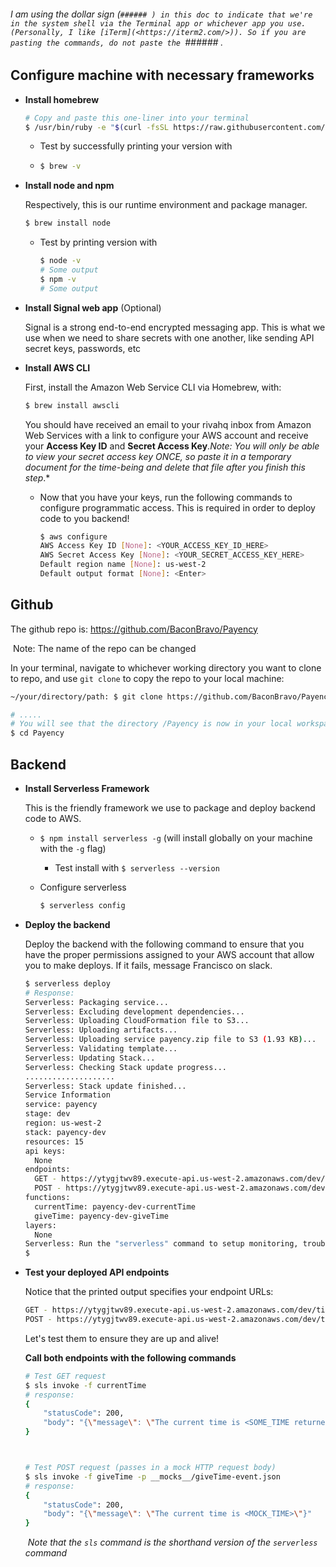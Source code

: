 

###### I am using the dollar sign (`###### ) in this doc to indicate that we're in the system shell via the Terminal app or whichever app you use. (Personally, I like [iTerm](<https://iterm2.com/>)). So if you are pasting the commands, do not paste the `######  .



## Configure machine with necessary frameworks

- **Install homebrew**

  ```bash
  # Copy and paste this one-liner into your terminal
  $ /usr/bin/ruby -e "$(curl -fsSL https://raw.githubusercontent.com/Homebrew/install/master/install)"
  ```

  - Test by successfully printing your version with

  - ```bash
    $ brew -v
    ```

    

- **Install node and npm**

  Respectively, this is our runtime environment and package manager.

  ```bash
  $ brew install node
  ```

  - Test by printing version with

    ```bash
    $ node -v
    # Some output
    $ npm -v
    # Some output
    ```



- **Install Signal web app** (Optional)

  Signal is a strong end-to-end encrypted messaging app. This is what we use when we need to share secrets with one another, like sending API secret keys, passwords, etc

  

- **Install AWS CLI**

  First, install the Amazon Web Service CLI via Homebrew, with:

  ```bash
  $ brew install awscli
  ```

  

  You should have received an email to your rivahq inbox from Amazon Web Services with a link to configure your AWS account and receive your **Access Key ID** and **Secret Access Key**. ​*Note: You will only be able to view your secret access key ONCE, so paste it in a temporary document for the time-being and delete that file after you finish this step*.*

  

  - Now that you have your keys, run the following commands to configure programmatic access. This is required in order to deploy code to you backend!

    ```bash
    $ aws configure
    AWS Access Key ID [None]: <YOUR_ACCESS_KEY_ID_HERE>
    AWS Secret Access Key [None]: <YOUR_SECRET_ACCESS_KEY_HERE>
    Default region name [None]: us-west-2
    Default output format [None]: <Enter>
    ```

    



## Github

The github repo is: <https://github.com/BaconBravo/Payency>

​	Note: The name of the repo can be changed

In your terminal, navigate to whichever working directory you want to clone to repo, and use `git clone` to copy the repo to your local machine:

```bash
~/your/directory/path: $ git clone https://github.com/BaconBravo/Payency.git

# .....
# You will see that the directory /Payency is now in your local workspace
$ cd Payency
```





## Backend

- **Install Serverless Framework**

  This is the friendly framework we use to package and deploy backend code to AWS.

  - `$ npm install serverless -g` (will install globally on your machine with the `-g` flag)

    - Test install with `$ serverless --version`

  - Configure serverless

    

    ```bash
    $ serverless config
    ```



- **Deploy the backend**

  Deploy the backend with the following command to ensure that you have the proper permissions assigned to your AWS account that allow you to make deploys. If it fails, message Francisco on slack.

  ```bash
  $ serverless deploy
  # Response:
  Serverless: Packaging service...
  Serverless: Excluding development dependencies...
  Serverless: Uploading CloudFormation file to S3...
  Serverless: Uploading artifacts...
  Serverless: Uploading service payency.zip file to S3 (1.93 KB)...
  Serverless: Validating template...
  Serverless: Updating Stack...
  Serverless: Checking Stack update progress...
  ....................
  Serverless: Stack update finished...
  Service Information
  service: payency
  stage: dev
  region: us-west-2
  stack: payency-dev
  resources: 15
  api keys:
    None
  endpoints:
    GET - https://ytygjtwv89.execute-api.us-west-2.amazonaws.com/dev/time
    POST - https://ytygjtwv89.execute-api.us-west-2.amazonaws.com/dev/time
  functions:
    currentTime: payency-dev-currentTime
    giveTime: payency-dev-giveTime
  layers:
    None
  Serverless: Run the "serverless" command to setup monitoring, troubleshooting and testing.
  $
  ```

  



- **Test your deployed API endpoints** 

  Notice that the printed output specifies your endpoint URLs:

  ```bash
  GET - https://ytygjtwv89.execute-api.us-west-2.amazonaws.com/dev/time
  POST - https://ytygjtwv89.execute-api.us-west-2.amazonaws.com/dev/time
  ```

  Let's test them to ensure they are up and alive!

  

  **Call both endpoints with the following commands**

  ```bash
  # Test GET request
  $ sls invoke -f currentTime
  # response:
  {
      "statusCode": 200,
      "body": "{\"message\": \"The current time is <SOME_TIME returned by API>\"}"
  }
  
  
  
  # Test POST request (passes in a mock HTTP request body)
  $ sls invoke -f giveTime -p __mocks__/giveTime-event.json
  # response:
  {
      "statusCode": 200,
      "body": "{\"message\": \"The current time is <MOCK_TIME>\"}"
  }
  ```

  ​	*Note that the `sls` command is the shorthand version of the `serverless` command*	

  